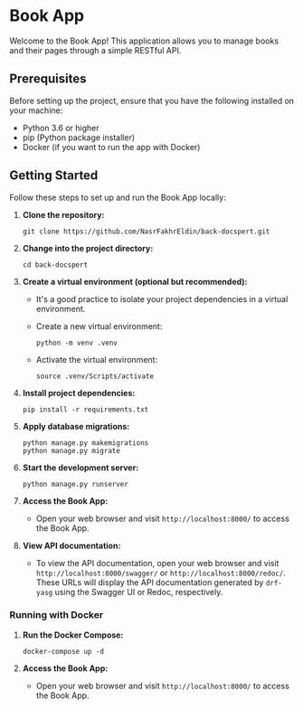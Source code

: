 # Book App

Welcome to the Book App! This application allows you to manage books and their pages through a simple RESTful API.

## Prerequisites

Before setting up the project, ensure that you have the following installed on your machine:

- Python 3.6 or higher
- pip (Python package installer)
- Docker (if you want to run the app with Docker)

## Getting Started

Follow these steps to set up and run the Book App locally:

1. **Clone the repository:**

   ```
   git clone https://github.com/NasrFakhrEldin/back-docspert.git
   ```

2. **Change into the project directory:**

   ```
   cd back-docspert
   ```

3. **Create a virtual environment (optional but recommended):**

   - It's a good practice to isolate your project dependencies in a virtual environment.

   - Create a new virtual environment:

     ```
     python -m venv .venv
     ```

   - Activate the virtual environment:

       ```
       source .venv/Scripts/activate
       ```


4. **Install project dependencies:**

   ```
   pip install -r requirements.txt
   ```

5. **Apply database migrations:**

   ```
   python manage.py makemigrations
   python manage.py migrate
   ```

6. **Start the development server:**

   ```
   python manage.py runserver
   ```

7. **Access the Book App:**

   - Open your web browser and visit `http://localhost:8000/` to access the Book App.

8. **View API documentation:**

   - To view the API documentation, open your web browser and visit `http://localhost:8000/swagger/` or `http://localhost:8000/redoc/`. These URLs will display the API documentation generated by `drf-yasg` using the Swagger UI or Redoc, respectively.

### Running with Docker

1. **Run the Docker Compose:**

   ```
   docker-compose up -d
   ```

2. **Access the Book App:**

   - Open your web browser and visit `http://localhost:8000/` to access the Book App.